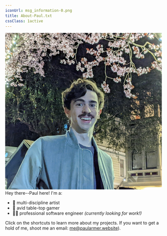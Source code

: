 ```yaml
---
iconUrl: msg_information-0.png
title: About-Paul.txt
cssClass: 1active
---
```


![Me](media/cherry-blossom-paul.png) Hey there--Paul here! I'm a:
- :art: multi-discipline artist
- :game_die: avid table-top gamer
- :man_technologist: professional software engineer *(currently looking for work!)*

Click on the shortcuts to learn more about my projects. If you want to get a hold of me, shoot me an email: [me@paularmer.website](mailto:me@paularmer.website)).